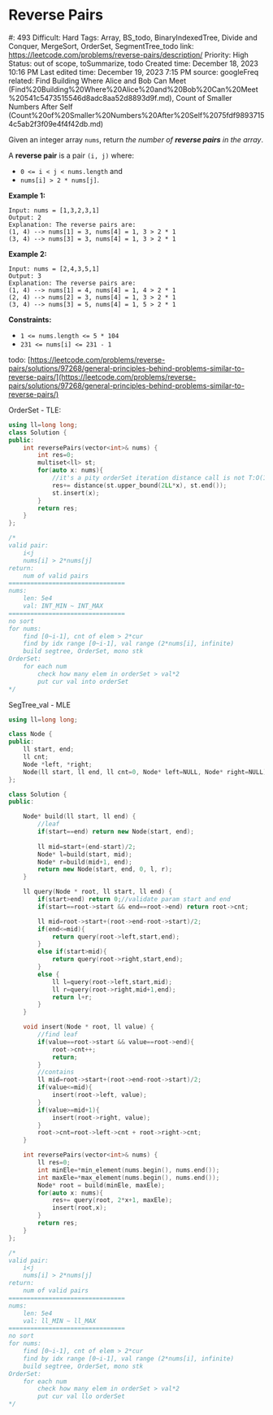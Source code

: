 # Reverse Pairs

#: 493
Difficult: Hard
Tags: Array, BS_todo, BinaryIndexedTree, Divide and Conquer, MergeSort, OrderSet, SegmentTree_todo
link: https://leetcode.com/problems/reverse-pairs/description/
Priority: High
Status: out of scope, toSummarize, todo
Created time: December 18, 2023 10:16 PM
Last edited time: December 19, 2023 7:15 PM
source: googleFreq
related: Find Building Where Alice and Bob Can Meet (Find%20Building%20Where%20Alice%20and%20Bob%20Can%20Meet%20541c5473515546d8adc8aa52d8893d9f.md), Count of Smaller Numbers After Self (Count%20of%20Smaller%20Numbers%20After%20Self%2075fdf98937154c5ab2f3f09e4f4f42db.md)

Given an integer array `nums`, return *the number of **reverse pairs** in the array*.

A **reverse pair** is a pair `(i, j)` where:

- `0 <= i < j < nums.length` and
- `nums[i] > 2 * nums[j]`.

**Example 1:**

```
Input: nums = [1,3,2,3,1]
Output: 2
Explanation: The reverse pairs are:
(1, 4) --> nums[1] = 3, nums[4] = 1, 3 > 2 * 1
(3, 4) --> nums[3] = 3, nums[4] = 1, 3 > 2 * 1

```

**Example 2:**

```
Input: nums = [2,4,3,5,1]
Output: 3
Explanation: The reverse pairs are:
(1, 4) --> nums[1] = 4, nums[4] = 1, 4 > 2 * 1
(2, 4) --> nums[2] = 3, nums[4] = 1, 3 > 2 * 1
(3, 4) --> nums[3] = 5, nums[4] = 1, 5 > 2 * 1

```

**Constraints:**

- `1 <= nums.length <= 5 * 104`
- `231 <= nums[i] <= 231 - 1`

todo: [https://leetcode.com/problems/reverse-pairs/solutions/97268/general-principles-behind-problems-similar-to-reverse-pairs/](https://leetcode.com/problems/reverse-pairs/solutions/97268/general-principles-behind-problems-similar-to-reverse-pairs/)

OrderSet - TLE:

```cpp
using ll=long long;
class Solution {
public:
    int reversePairs(vector<int>& nums) {
        int res=0;
        multiset<ll> st;
        for(auto x: nums){
            //it's a pity orderSet iteration distance call is not T:O(1)
            res+= distance(st.upper_bound(2LL*x), st.end());
            st.insert(x);
        }
        return res;
    }
};

/*
valid pair:
    i<j
    nums[i] > 2*nums[j]
return:
    num of valid pairs
================================
nums:
    len: 5e4
    val: INT_MIN ~ INT_MAX
================================
no sort
for nums:
    find [0~i-1], cnt of elem > 2*cur
    find by idx range [0~i-1], val range (2*nums[i], infinite)
    build segtree, OrderSet, mono stk
OrderSet:
    for each num
        check how many elem in orderSet > val*2
        put cur val into orderSet
*/
```

SegTree_val - MLE

```cpp
using ll=long long;

class Node {
public:
    ll start, end;
    ll cnt;
    Node *left, *right;
    Node(ll start, ll end, ll cnt=0, Node* left=NULL, Node* right=NULL):start(start), end(end), cnt(cnt), left(left), right(right) {}
};

class Solution {
public:

    Node* build(ll start, ll end) {
        //leaf
        if(start==end) return new Node(start, end);
    
        ll mid=start+(end-start)/2;
        Node* l=build(start, mid);
        Node* r=build(mid+1, end);
        return new Node(start, end, 0, l, r);
    }

    ll query(Node * root, ll start, ll end) {
        if(start>end) return 0;//validate param start and end
        if(start==root->start && end==root->end) return root->cnt;

        ll mid=root->start+(root->end-root->start)/2;
        if(end<=mid){
            return query(root->left,start,end);
        }
        else if(start>mid){
            return query(root->right,start,end);
        }
        else {
            ll l=query(root->left,start,mid);
            ll r=query(root->right,mid+1,end);
            return l+r;
        }
    }

    void insert(Node * root, ll value) {
        //find leaf
        if(value==root->start && value==root->end){
            root->cnt++; 
            return;
        }
        //contains
        ll mid=root->start+(root->end-root->start)/2;
        if(value<=mid){
            insert(root->left, value);
        }
        if(value>=mid+1){
            insert(root->right, value);
        }
        root->cnt=root->left->cnt + root->right->cnt;
    }

    int reversePairs(vector<int>& nums) {
        ll res=0;
        int minEle=*min_element(nums.begin(), nums.end());
        int maxEle=*max_element(nums.begin(), nums.end());
        Node* root = build(minEle, maxEle);
        for(auto x: nums){
            res+= query(root, 2*x+1, maxEle);
            insert(root,x);
        }
        return res;
    }
};

/*
valid pair:
    i<j
    nums[i] > 2*nums[j]
return:
    num of valid pairs
================================
nums:
    len: 5e4
    val: ll_MIN ~ ll_MAX
================================
no sort
for nums:
    find [0~i-1], cnt of elem > 2*cur
    find by idx range [0~i-1], val range (2*nums[i], infinite)
    build segtree, OrderSet, mono stk
OrderSet:
    for each num
        check how many elem in orderSet > val*2
        put cur val llo orderSet
*/
```